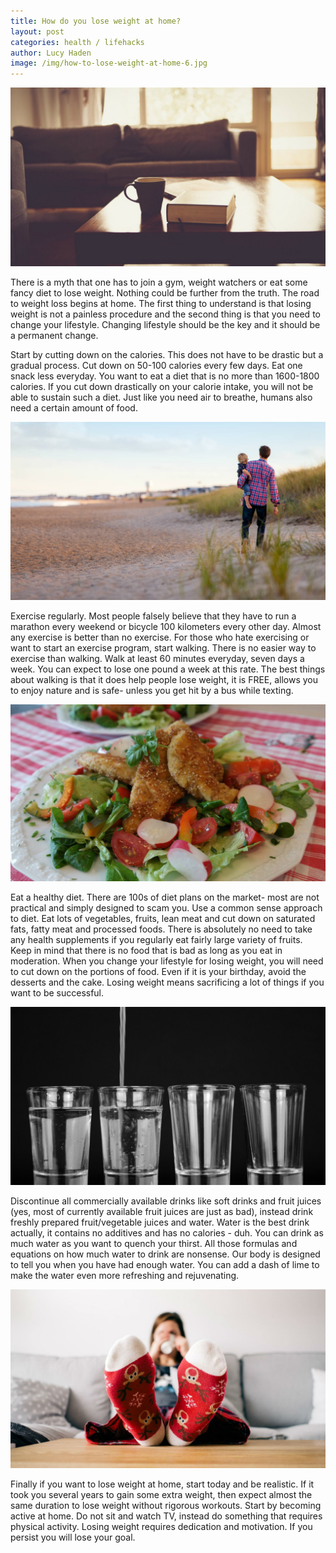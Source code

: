 ```yaml
---
title: How do you lose weight at home?
layout: post
categories: health / lifehacks
author: Lucy Haden
image: /img/how-to-lose-weight-at-home-6.jpg
---
```


![Existential - How to lose weight at home](/img/how-to-lose-weight-at-home-2.jpg)
 
There is a myth that one has to join a gym, weight watchers or eat some fancy diet to lose weight. Nothing could be further from the truth. The road to weight loss begins at home. The first thing to understand is that losing weight is not a painless procedure and the second thing is that you need to change your lifestyle. Changing lifestyle should be the key and it should be a permanent change.  
 
 
Start by cutting down on the calories. This does not have to be drastic but a gradual process. Cut down on 50-100 calories every few days. Eat one snack less everyday. You want to eat a diet that is no more than 1600-1800 calories. If you cut down drastically on your calorie intake, you will not be able to sustain such a diet. Just like you need air to breathe, humans also need a certain amount of food. 

![Existential - How to lose weight at home](/img/how-to-lose-weight-at-home-3.jpg)
 
Exercise regularly. Most people falsely believe that they have to run a marathon every weekend or bicycle 100 kilometers every other day. Almost any exercise is better than no exercise. For those who hate exercising or want to start an exercise program, start walking. There is no easier way to exercise than walking. Walk at least 60 minutes everyday, seven days a week. You can expect to lose one pound a week at this rate. The best things about walking is that it does help people lose weight, it is FREE, allows you to enjoy nature and is safe- unless you get hit by a bus while texting. 

![Existential - How to lose weight at home](/img/how-to-lose-weight-at-home-4.jpg)
 
Eat a healthy diet. There are 100s of diet plans on the market- most are not practical and simply designed to scam you. Use a common sense approach to diet. Eat lots of vegetables, fruits, lean meat and cut down on saturated fats, fatty meat and processed foods. There is absolutely no need to take any health supplements if you regularly eat fairly large variety of fruits.  
Keep in mind that there is no food that is bad as long as you eat in moderation. 
When you change your lifestyle for losing weight, you will need to cut down on the portions of food. Even if it is your birthday, avoid the desserts and the cake. Losing weight means sacrificing a lot of things if you want to be successful. 

![Existential - How to lose weight at home](/img/how-to-lose-weight-at-home-5.jpg) 
 
Discontinue all commercially available drinks like soft drinks and fruit juices (yes, most of currently available fruit juices are just as bad), instead drink freshly prepared fruit/vegetable juices and water. Water is the best drink actually, it contains no additives and has no calories - duh. You can drink as much water as you want to quench your thirst. All those formulas and equations on how much water to drink are nonsense. Our body is designed to tell you when you have had enough water. You can add a dash of lime to make the water even more refreshing and rejuvenating.

![How to lose weight at home](/img/how-to-lose-weight-at-home.jpg)
 
Finally if you want to lose weight at home, start today and be realistic. If it took you several years to gain some extra weight, then expect almost the same duration to lose weight without rigorous workouts. Start by becoming active at home. Do not sit and watch TV, instead do something that requires physical activity. Losing weight requires dedication and motivation. If you persist you will lose your goal.   
        